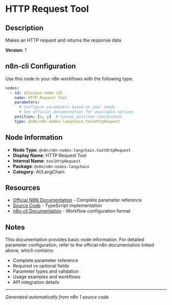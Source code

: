 # HTTP Request Tool

## Description

Makes an HTTP request and returns the response data

**Version**: 1

## n8n-cli Configuration

Use this node in your n8n workflows with the following type:

```yaml
nodes:
  - id: ${unique-node-id}
    name: HTTP Request Tool
    parameters:
      # Configure parameters based on your needs
      # See official documentation for available options
    position: [x, y]  # Canvas position coordinates
    type: @n8n/n8n-nodes-langchain.toolHttpRequest
```

## Node Information

- **Node Type**: `@n8n/n8n-nodes-langchain.toolHttpRequest`
- **Display Name**: HTTP Request Tool
- **Internal Name**: `toolHttpRequest`
- **Package**: `@n8n/n8n-nodes-langchain`
- **Category**: AI/LangChain

## Resources

- [Official N8N Documentation](https://docs.n8n.io/integrations/builtin/cluster-nodes/root-nodes/n8n-nodes-langchain.toolhttprequest/) - Complete parameter reference
- [Source Code](https://github.com/n8n-io/n8n/blob/master/packages/@n8n/nodes-langchain/nodes/tools/ToolHttpRequest/ToolHttpRequest.node.ts) - TypeScript implementation
- [n8n-cli Documentation](https://github.com/edenreich/n8n-cli) - Workflow configuration format

## Notes

This documentation provides basic node information. For detailed parameter configuration, 
refer to the official n8n documentation linked above, which contains:

- Complete parameter reference
- Required vs optional fields
- Parameter types and validation
- Usage examples and workflows
- API integration details

---
*Generated automatically from n8n 1 source code*
